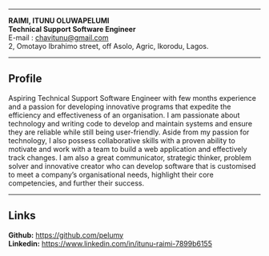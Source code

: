 ----------------
 **RAIMI, ITUNU OLUWAPELUMI** <br/>
 **Technical Support Software Engineer** <br/>
E-mail : chavitunu@gmail.com <br/>
2, Omotayo Ibrahimo street, off Asolo, Agric, Ikorodu, Lagos.<br/>


------
 **Profile**
 -----
Aspiring Technical Support Software Engineer with few months experience and a passion for developing innovative programs that expedite the efficiency and effectiveness of an organisation. I am passionate about technology and writing code to
develop and maintain systems and ensure they are reliable while still being user-friendly. Aside from my passion for technology, I also possess collaborative skills with a proven ability to motivate and work with a team to build a web application and effectively track changes. I am also a great communicator, strategic thinker, problem solver and innovative creator who can develop software that is customised to meet a company’s organisational needs, highlight their core competencies, and further their success.

-----
 **Links**
 -----
 **Github:**  https://github.com/pelumy<br/>
 **Linkedin:**  https://www.linkedin.com/in/itunu-raimi-7899b6155 <br/>
